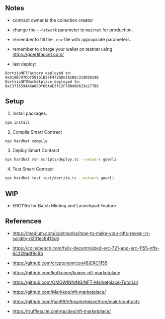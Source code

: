 

## Notes

* contract owner is the collection creator

* change the `--network` parameter to `mainnet` for production.

* remember to fill the `.env` file with appropriate parameters.

* remember to charge your wallet on testnet using https://goerlifaucet.com/

* last deploy:
```console
DortzioNFTFactory deployed to:  0xD10B797Dbf591b1B56F47268e5A2B8c314D9824B
DortzioNFTMarketplace deployed to:  0xC3f16594A6A89Df60A4E3fC2F780496623e27789
```

## Setup

1. Install packages.
```bash
npm install
```

2. Compile Smart Contract
```bash
npx hardhat compile
```

3. Deploy Smart Contarct
```bash
npx hardhat run scripts/deploy.ts --network goerli
```
4. Test Smart Contract
```bash
npx hardhat test test/dortzio.ts --network goerli
```

## WIP

* ERC1155 for Batch Minting and Launchpad Feature

## References

* https://medium.com/coinmonks/how-to-make-your-nfts-reveal-in-solidity-d231ec8413c6

* https://coinsbench.com/fully-decentralized-erc-721-and-erc-1155-nfts-6c229adf9c9b

* https://github.com/cryptonomicon46/ERC1155

* https://github.com/kofkuiper/kuiper-nft-marketplace

* https://github.com/OMGWINNING/NFT-Marketplace-Tutorial/

* https://github.com/Markkop/nft-marketplace/

* https://github.com/fjun99/nftmarketplace/tree/main/contracts

* https://trufflesuite.com/guides/nft-marketplace/